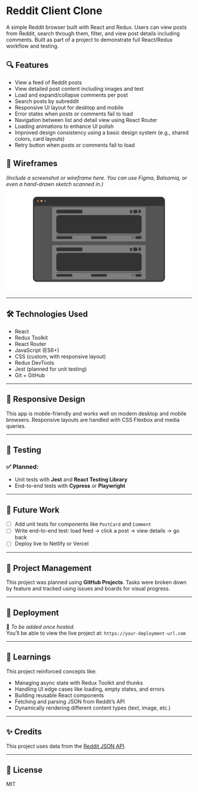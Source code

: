 # Reddit Client Clone

A simple Reddit browser built with React and Redux. Users can view posts from Reddit, search through them, filter, and view post details including comments. Built as part of a project to demonstrate full React/Redux workflow and testing.

## 🔍 Features

- View a feed of Reddit posts
- View detailed post content including images and text
- Load and expand/collapse comments per post
- Search posts by subreddit
- Responsive UI layout for desktop and mobile
- Error states when posts or comments fail to load
- Navigation between list and detail view using React Router
- Loading animations to enhance UI polish
- Improved design consistency using a basic design system (e.g., shared colors, card layouts)
- Retry button when posts or comments fail to load

## 📸 Wireframes

*(Include a screenshot or wireframe here. You can use Figma, Balsamiq, or even a hand-drawn sketch scanned in.)*
![alt text](image.png)

---

## 🛠️ Technologies Used

- React
- Redux Toolkit
- React Router
- JavaScript (ES6+)
- CSS (custom, with responsive layout)
- Redux DevTools
- Jest (planned for unit testing)
- Git + GitHub

---

## 📱 Responsive Design

This app is mobile-friendly and works well on modern desktop and mobile browsers. Responsive layouts are handled with CSS Flexbox and media queries.

---

## 🧪 Testing

### ✅ Planned:
- Unit tests with **Jest** and **React Testing Library**
- End-to-end tests with **Cypress** or **Playwright**

---

## 🚀 Future Work

- [ ] Add unit tests for components like `PostCard` and `Comment`
- [ ] Write end-to-end test: load feed → click a post → view details → go back
- [ ] Deploy live to Netlify or Vercel

---

## 🧭 Project Management

This project was planned using **GitHub Projects**. Tasks were broken down by feature and tracked using issues and boards for visual progress.

---

## 🔗 Deployment

📍 *To be added once hosted.*  
You’ll be able to view the live project at: `https://your-deployment-url.com`

---

## 🧠 Learnings

This project reinforced concepts like:

- Managing async state with Redux Toolkit and thunks
- Handling UI edge cases like loading, empty states, and errors
- Building reusable React components
- Fetching and parsing JSON from Reddit’s API
- Dynamically rendering different content types (text, image, etc.)

---

## ✨ Credits

This project uses data from the [Reddit JSON API](https://www.reddit.com/dev/api/).

---

## 📄 License

MIT
